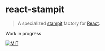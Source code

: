 # react-stampit
> A specialized [stampit](https://github.com/ericelliott/stampit) factory for [React](https://github.com/facebook/react).

Work in progress

[![MIT](https://img.shields.io/badge/license-MIT-blue.svg)](http://troutowicz.mit-license.org)
